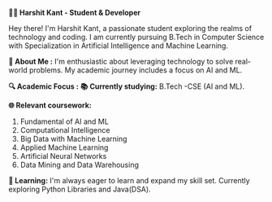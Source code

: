 **👨‍🎓 Harshit Kant - Student & Developer**

Hey there! I'm Harshit Kant, a passionate student exploring the realms of technology and coding. 
I am currently pursuing B.Tech in Computer Science with Specialization in Artificial Intelligence and Machine Learning.

**🚀 About Me :**
     I'm enthusiastic about leveraging technology to solve real-world problems.
     My academic journey includes a focus on AI and ML.

**🔍 Academic Focus :** **📚 Currently studying:** B.Tech -CSE (AI and ML).
      
  **🌐 Relevant coursework:** 
  1. Fundamental of AI and ML
  2. Computational Intelligence
  3. Big Data with Machine Learning
  4. Applied Machine Learning
  5. Artificial Neural Networks
  6. Data Mining and Data Warehousing

**🌱 Learning:**
I'm always eager to learn and expand my skill set. Currently exploring Python Libraries and Java(DSA).


                              
